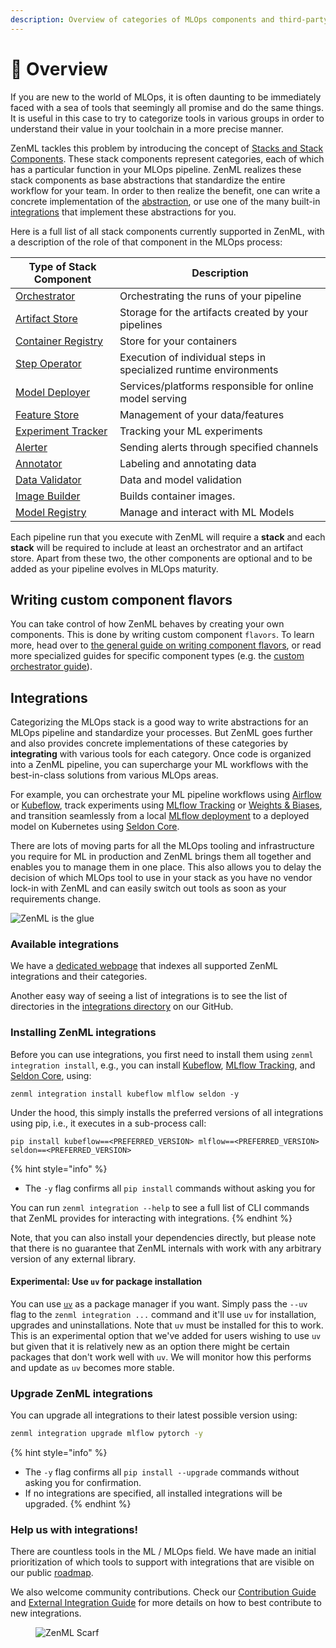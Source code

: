 ```yaml
---
description: Overview of categories of MLOps components and third-party integrations.
---
```


# 📜 Overview

If you are new to the world of MLOps, it is often daunting to be immediately faced with a sea of tools that seemingly all promise and do the same things. It is useful in this case to try to categorize tools in various groups in order to understand their value in your toolchain in a more precise manner.

ZenML tackles this problem by introducing the concept of [Stacks and Stack Components](../user-guide/production-guide/understand-stacks.md). These stack components represent categories, each of which has a particular function in your MLOps pipeline. ZenML realizes these stack components as base abstractions that standardize the entire workflow for your team. In order to then realize the benefit, one can write a concrete implementation of the [abstraction](../how-to/stack-deployment/implement-a-custom-stack-component.md), or use one of the many built-in [integrations](integration-overview.md) that implement these abstractions for you.

Here is a full list of all stack components currently supported in ZenML, with a description of the role of that component in the MLOps process:

| **Type of Stack Component**                                                         | **Description**                                                   |
| ----------------------------------------------------------------------------------- | ----------------------------------------------------------------- |
| [Orchestrator](orchestrators/)              | Orchestrating the runs of your pipeline                           |
| [Artifact Store](artifact-stores/)          | Storage for the artifacts created by your pipelines               |
| [Container Registry](container-registries/) | Store for your containers                                         |
| [Step Operator](step-operators/)            | Execution of individual steps in specialized runtime environments |
| [Model Deployer](model-deployers/)          | Services/platforms responsible for online model serving           |
| [Feature Store](feature-stores/)            | Management of your data/features                                  |
| [Experiment Tracker](experiment-trackers/)  | Tracking your ML experiments                                      |
| [Alerter](alerters/)                        | Sending alerts through specified channels                         |
| [Annotator](annotators/)                    | Labeling and annotating data                                      |
| [Data Validator](data-validators/)          | Data and model validation                                         |
| [Image Builder](image-builders/)            | Builds container images.                                          |
| [Model Registry](model-registries/)         | Manage and interact with ML Models                                |

Each pipeline run that you execute with ZenML will require a **stack** and each **stack** will be required to include at least an orchestrator and an artifact store. Apart from these two, the other components are optional and to be added as your pipeline evolves in MLOps maturity.

## Writing custom component flavors

You can take control of how ZenML behaves by creating your own components. This is done by writing custom component `flavors`. To learn more, head over to [the general guide on writing component flavors](../how-to/stack-deployment/implement-a-custom-stack-component.md), or read more specialized guides for specific component types (e.g. the [custom orchestrator guide](orchestrators/custom.md)).

## Integrations

Categorizing the MLOps stack is a good way to write abstractions for an MLOps pipeline and standardize your processes. But ZenML goes further and also provides concrete implementations of these categories by **integrating** with various tools for each category. Once code is organized into a ZenML pipeline, you can supercharge your ML workflows with the best-in-class solutions from various MLOps areas.

For example, you can orchestrate your ML pipeline workflows using [Airflow](orchestrators/airflow.md) or [Kubeflow](orchestrators/kubeflow.md), track experiments using [MLflow Tracking](experiment-trackers/mlflow.md) or [Weights & Biases](experiment-trackers/wandb.md), and transition seamlessly from a local [MLflow deployment](model-deployers/mlflow.md) to a deployed model on Kubernetes using [Seldon Core](model-deployers/seldon.md).

There are lots of moving parts for all the MLOps tooling and infrastructure you require for ML in production and ZenML brings them all together and enables you to manage them in one place. This also allows you to delay the decision of which MLOps tool to use in your stack as you have no vendor lock-in with ZenML and can easily switch out tools as soon as your requirements change.

![ZenML is the glue](../../../.gitbook/assets/zenml-is-the-glue.jpeg)

### Available integrations

We have a [dedicated webpage](https://zenml.io/integrations) that indexes all supported ZenML integrations and their categories.

Another easy way of seeing a list of integrations is to see the list of directories in the [integrations directory](https://github.com/zenml-io/zenml/tree/main/src/zenml/integrations) on our GitHub.

### Installing ZenML integrations

Before you can use integrations, you first need to install them using `zenml integration install`, e.g., you can install [Kubeflow](orchestrators/kubeflow.md), [MLflow Tracking](experiment-trackers/mlflow.md), and [Seldon Core](model-deployers/seldon.md), using:

```
zenml integration install kubeflow mlflow seldon -y
```

Under the hood, this simply installs the preferred versions of all integrations using pip, i.e., it executes in a sub-process call:

```
pip install kubeflow==<PREFERRED_VERSION> mlflow==<PREFERRED_VERSION> seldon==<PREFERRED_VERSION>
```

{% hint style="info" %}
* The `-y` flag confirms all `pip install` commands without asking you for

You can run `zenml integration --help` to see a full list of CLI commands that ZenML provides for interacting with integrations.
{% endhint %}

Note, that you can also install your dependencies directly, but please note that there is no guarantee that ZenML internals with work with any arbitrary version of any external library.

#### Experimental: Use `uv` for package installation

You can use [`uv`](https://github.com/astral-sh/uv) as a package manager if you want. Simply pass the `--uv` flag to the `zenml integration ...` command and it'll use `uv` for installation, upgrades and uninstallations. Note that `uv` must be installed for this to work. This is an experimental option that we've added for users wishing to use `uv` but given that it is relatively new as an option there might be certain packages that don't work well with `uv`. We will monitor how this performs and update as `uv` becomes more stable.

### Upgrade ZenML integrations

You can upgrade all integrations to their latest possible version using:

```bash
zenml integration upgrade mlflow pytorch -y
```

{% hint style="info" %}
* The `-y` flag confirms all `pip install --upgrade` commands without asking you for confirmation.
* If no integrations are specified, all installed integrations will be upgraded.
{% endhint %}

### Help us with integrations!

There are countless tools in the ML / MLOps field. We have made an initial prioritization of which tools to support with integrations that are visible on our public [roadmap](https://zenml.io/roadmap).

We also welcome community contributions. Check our [Contribution Guide](https://github.com/zenml-io/zenml/blob/main/CONTRIBUTING.md) and [External Integration Guide](https://github.com/zenml-io/zenml/blob/main/src/zenml/integrations/README.md) for more details on how to best contribute to new integrations.

<figure><img src="https://static.scarf.sh/a.png?x-pxid=f0b4f458-0a54-4fcd-aa95-d5ee424815bc" alt="ZenML Scarf"><figcaption></figcaption></figure>
